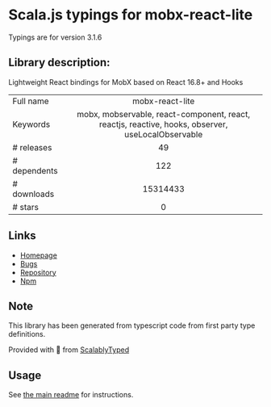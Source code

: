 
# Scala.js typings for mobx-react-lite

Typings are for version 3.1.6

## Library description:
Lightweight React bindings for MobX based on React 16.8+ and Hooks

|                    |                 |
| ------------------ | :-------------: |
| Full name          | mobx-react-lite |
| Keywords           | mobx, mobservable, react-component, react, reactjs, reactive, hooks, observer, useLocalObservable |
| # releases         | 49 |
| # dependents       | 122 |
| # downloads        | 15314433 |
| # stars            | 0 |

## Links
- [Homepage](https://mobx.js.org)
- [Bugs](https://github.com/mobxjs/mobx/issues)
- [Repository](https://github.com/mobxjs/mobx)
- [Npm](https://www.npmjs.com/package/mobx-react-lite)
    


## Note
This library has been generated from typescript code from first party type definitions.

Provided with :purple_heart: from [ScalablyTyped](https://github.com/oyvindberg/ScalablyTyped)

## Usage
See [the main readme](../../readme.md) for instructions.


